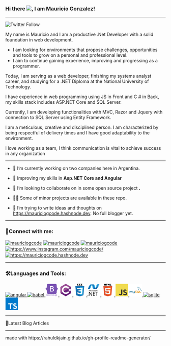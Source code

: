 ### Hi there <img src="https://raw.githubusercontent.com/MartinHeinz/MartinHeinz/master/wave.gif" width="30px">, I am Mauricio Gonzalez!


---
![Twitter Follow](https://img.shields.io/twitter/follow/mauriciogcode?label=Follow&style=social)


My name is Mauricio and I am a productive .Net Developer with a solid foundation in web development.
 
- I am looking for environments that propose challenges, opportunities and tools to grow on a personal and professional level.
- I aim to continue gaining experience, improving and progressing as a programmer.

Today, I am serving as a web developer, finishing my systems analyst career, and studying for a .NET Diploma at the National University of Technology.
 
I have experience in web programming using JS in Front and C # in Back, my skills stack includes ASP.NET Core and SQL Server.

Currently, I am developing functionalities with MVC, Razor and Jquery with connection to SQL Server using Entity Framework.

I am a meticulous, creative and disciplined person. I am characterized by being respectful of delivery times and I have good adaptability to the environment.
 
I love working as a team, I think communication is vital to achieve success in any organization

---


- 🔭 I’m currently working on two companies here in Argentina.

- 🌱  Improving my skills in **Asp.NET Core and Angular**

- 🤝 I’m looking to collaborate on in some open source project **.**

- 👨‍💻 Some of minor projects are available in these repo.

- 📝 I’m trying to write ideas and thoughts on https://mauriciogcode.hashnode.dev. No full blogger yet. 


---
<h3 align="left">📲Connect with me:</h3>
<p align="left">
<a href="https://twitter.com/mauriciogcode" target="blank"><img align="center" src="https://raw.githubusercontent.com/rahuldkjain/github-profile-readme-generator/master/src/images/icons/Social/twitter.svg" alt="mauriciogcode" height="30" width="40" /></a>
<a href="https://linkedin.com/in/mauriciogcode" target="blank"><img align="center" src="https://raw.githubusercontent.com/rahuldkjain/github-profile-readme-generator/master/src/images/icons/Social/linked-in-alt.svg" alt="mauriciogcode" height="30" width="40" /></a>
<a href="https://fb.com/mauriciogcode" target="blank"><img align="center" src="https://raw.githubusercontent.com/rahuldkjain/github-profile-readme-generator/master/src/images/icons/Social/facebook.svg" alt="mauriciogcode" height="30" width="40" /></a>
<a href="https://instagram.com/https://www.instagram.com/mauriciogcode/" target="blank"><img align="center" src="https://raw.githubusercontent.com/rahuldkjain/github-profile-readme-generator/master/src/images/icons/Social/instagram.svg" alt="https://www.instagram.com/mauriciogcode/" height="30" width="40" /></a>
<a href="https://hashnode.com/https://mauriciogcode.hashnode.dev" target="blank"><img align="center" src="https://raw.githubusercontent.com/rahuldkjain/github-profile-readme-generator/master/src/images/icons/Social/hashnode.svg" alt="https://mauriciogcode.hashnode.dev" height="30" width="40" /></a>
</p>

---

<h3 align="left">🛠Languages and Tools:</h3>
<p align="left"> <a href="https://angular.io" target="_blank" rel="noreferrer"> <img src="https://angular.io/assets/images/logos/angular/angular.svg" alt="angular" width="40" height="40"/> </a> <a href="https://babeljs.io/" target="_blank" rel="noreferrer"> <img src="https://www.vectorlogo.zone/logos/babeljs/babeljs-icon.svg" alt="babel" width="40" height="40"/> </a> <a href="https://getbootstrap.com" target="_blank" rel="noreferrer"> <img src="https://raw.githubusercontent.com/devicons/devicon/master/icons/bootstrap/bootstrap-plain-wordmark.svg" alt="bootstrap" width="40" height="40"/> </a> <a href="https://www.w3schools.com/cs/" target="_blank" rel="noreferrer"> <img src="https://raw.githubusercontent.com/devicons/devicon/master/icons/csharp/csharp-original.svg" alt="csharp" width="40" height="40"/> </a> <a href="https://www.w3schools.com/css/" target="_blank" rel="noreferrer"> <img src="https://raw.githubusercontent.com/devicons/devicon/master/icons/css3/css3-original-wordmark.svg" alt="css3" width="40" height="40"/> </a> <a href="https://dotnet.microsoft.com/" target="_blank" rel="noreferrer"> <img src="https://raw.githubusercontent.com/devicons/devicon/master/icons/dot-net/dot-net-original-wordmark.svg" alt="dotnet" width="40" height="40"/> </a> <a href="https://www.w3.org/html/" target="_blank" rel="noreferrer"> <img src="https://raw.githubusercontent.com/devicons/devicon/master/icons/html5/html5-original-wordmark.svg" alt="html5" width="40" height="40"/> </a> <a href="https://developer.mozilla.org/en-US/docs/Web/JavaScript" target="_blank" rel="noreferrer"> <img src="https://raw.githubusercontent.com/devicons/devicon/master/icons/javascript/javascript-original.svg" alt="javascript" width="40" height="40"/> </a> <a href="https://www.mysql.com/" target="_blank" rel="noreferrer"> <img src="https://raw.githubusercontent.com/devicons/devicon/master/icons/mysql/mysql-original-wordmark.svg" alt="mysql" width="40" height="40"/> </a> <a href="https://www.sqlite.org/" target="_blank" rel="noreferrer"> <img src="https://www.vectorlogo.zone/logos/sqlite/sqlite-icon.svg" alt="sqlite" width="40" height="40"/> </a> <a href="https://www.typescriptlang.org/" target="_blank" rel="noreferrer"> <img src="https://raw.githubusercontent.com/devicons/devicon/master/icons/typescript/typescript-original.svg" alt="typescript" width="40" height="40"/> </a> </p>

---

📘Latest Blog Articles
<!--BLOG-ARTICLES_LIST:START--> 

<!--BLOG-ARTICLES_LIST:END--> 

---

<p>made with https://rahuldkjain.github.io/gh-profile-readme-generator/</p>
